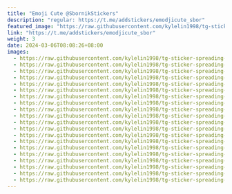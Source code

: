 ```yaml
---
title: "Emoji Cute @SbornikStickers"
description: "regular: https://t.me/addstickers/emodjicute_sbor"
featured_image: "https://raw.githubusercontent.com/kylelin1998/tg-sticker-spreading-worldwide-images/main/img/80811228-5038-4339-bc35-c4e909c8484c.jpg"
link: "https://t.me/addstickers/emodjicute_sbor"
weight: 3
date: 2024-03-06T08:08:26+08:00
images:
  - https://raw.githubusercontent.com/kylelin1998/tg-sticker-spreading-worldwide-images/main/img/80811228-5038-4339-bc35-c4e909c8484c.jpg
  - https://raw.githubusercontent.com/kylelin1998/tg-sticker-spreading-worldwide-images/main/img/897a4ac9-d329-4636-b562-79d36f1cb0c4.jpg
  - https://raw.githubusercontent.com/kylelin1998/tg-sticker-spreading-worldwide-images/main/img/e07e1568-fb6c-40f5-bf54-62b476781294.jpg
  - https://raw.githubusercontent.com/kylelin1998/tg-sticker-spreading-worldwide-images/main/img/63e472d3-2c8b-4dce-b4fb-4991ca52f424.jpg
  - https://raw.githubusercontent.com/kylelin1998/tg-sticker-spreading-worldwide-images/main/img/69cf01b6-c4ea-4f62-b0aa-403cd1b14ab5.jpg
  - https://raw.githubusercontent.com/kylelin1998/tg-sticker-spreading-worldwide-images/main/img/0ac5c9e3-1c30-4561-a849-2c7ab76f0905.jpg
  - https://raw.githubusercontent.com/kylelin1998/tg-sticker-spreading-worldwide-images/main/img/35d0194b-f1e7-4d59-b865-ee59ffbdaf86.jpg
  - https://raw.githubusercontent.com/kylelin1998/tg-sticker-spreading-worldwide-images/main/img/db836f30-edc4-417f-ae38-dd237459c291.jpg
  - https://raw.githubusercontent.com/kylelin1998/tg-sticker-spreading-worldwide-images/main/img/f4fabf5a-580c-4f83-9321-0e8cb5c1a2eb.jpg
  - https://raw.githubusercontent.com/kylelin1998/tg-sticker-spreading-worldwide-images/main/img/5434f347-b613-4bfc-a903-d08d51411767.jpg
  - https://raw.githubusercontent.com/kylelin1998/tg-sticker-spreading-worldwide-images/main/img/69756bbd-21db-4479-b295-c15a79507ce4.jpg
  - https://raw.githubusercontent.com/kylelin1998/tg-sticker-spreading-worldwide-images/main/img/601f0804-509b-49fc-8790-032f12c3d8d1.jpg
  - https://raw.githubusercontent.com/kylelin1998/tg-sticker-spreading-worldwide-images/main/img/2469e4e7-5adf-48a7-ab13-065fd84b3fe3.jpg
  - https://raw.githubusercontent.com/kylelin1998/tg-sticker-spreading-worldwide-images/main/img/b11d9968-5382-4ff8-a281-99904df81922.jpg
  - https://raw.githubusercontent.com/kylelin1998/tg-sticker-spreading-worldwide-images/main/img/6b34a21c-e78f-43d7-9b85-f1503388d195.jpg
  - https://raw.githubusercontent.com/kylelin1998/tg-sticker-spreading-worldwide-images/main/img/691d7a2e-a7d3-4f79-8ca2-c81f4847d0f0.jpg
  - https://raw.githubusercontent.com/kylelin1998/tg-sticker-spreading-worldwide-images/main/img/7ca014f4-9ebd-4128-ba89-c315cd3fdf1b.jpg
  - https://raw.githubusercontent.com/kylelin1998/tg-sticker-spreading-worldwide-images/main/img/a4bf2339-a447-4222-b9fd-161b3e484ce2.jpg
  - https://raw.githubusercontent.com/kylelin1998/tg-sticker-spreading-worldwide-images/main/img/78dddaa7-18c6-4fea-9b82-f80929c3017c.jpg
  - https://raw.githubusercontent.com/kylelin1998/tg-sticker-spreading-worldwide-images/main/img/642cbf63-2eac-42aa-847c-7389404def1a.jpg
---
```

